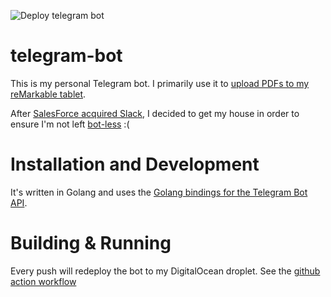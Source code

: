 ![Deploy telegram bot](https://github.com/ackersonde/telegram-bot/workflows/Deploy%20telegram%20bot/badge.svg)

# telegram-bot
This is my personal Telegram bot. I primarily use it to [upload PDFs to my reMarkable tablet](https://github.com/ackersonde/telegram-bot/blob/main/telegram.go#L86).

After [SalesForce acquired Slack](https://www.fool.com/investing/2021/01/28/heres-why-this-277-billion-acquisition-by-salesfor/), I decided to get my house in order to ensure I'm not left [bot-less](https://github.com/ackersonde/bender-slackbot/blob/master/README.md) :(

# Installation and Development
It's written in Golang and uses the [Golang bindings for the Telegram Bot API](https://github.com/go-telegram-bot-api/telegram-bot-api/blob/master/README.md).

# Building & Running
Every push will redeploy the bot to my DigitalOcean droplet. See the [github action workflow](.github/workflows/build.yml)
